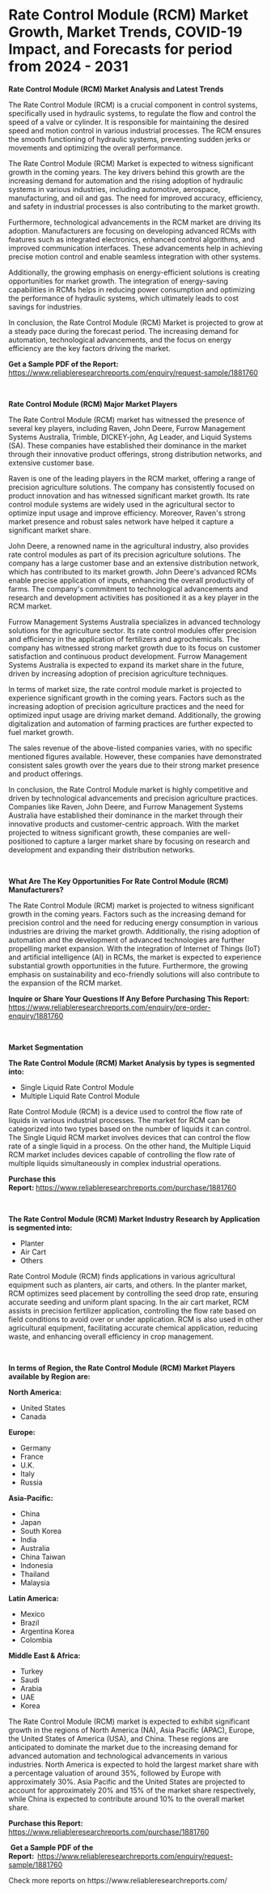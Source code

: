 <p><h1>Rate Control Module (RCM) Market Growth, Market Trends, COVID-19 Impact, and Forecasts for period from 2024 - 2031</h1></p><p><strong>Rate Control Module (RCM) Market Analysis and Latest Trends</strong></p>
<p><p>The Rate Control Module (RCM) is a crucial component in control systems, specifically used in hydraulic systems, to regulate the flow and control the speed of a valve or cylinder. It is responsible for maintaining the desired speed and motion control in various industrial processes. The RCM ensures the smooth functioning of hydraulic systems, preventing sudden jerks or movements and optimizing the overall performance.</p><p>The Rate Control Module (RCM) Market is expected to witness significant growth in the coming years. The key drivers behind this growth are the increasing demand for automation and the rising adoption of hydraulic systems in various industries, including automotive, aerospace, manufacturing, and oil and gas. The need for improved accuracy, efficiency, and safety in industrial processes is also contributing to the market growth.</p><p>Furthermore, technological advancements in the RCM market are driving its adoption. Manufacturers are focusing on developing advanced RCMs with features such as integrated electronics, enhanced control algorithms, and improved communication interfaces. These advancements help in achieving precise motion control and enable seamless integration with other systems.</p><p>Additionally, the growing emphasis on energy-efficient solutions is creating opportunities for market growth. The integration of energy-saving capabilities in RCMs helps in reducing power consumption and optimizing the performance of hydraulic systems, which ultimately leads to cost savings for industries.</p><p>In conclusion, the Rate Control Module (RCM) Market is projected to grow at a steady pace during the forecast period. The increasing demand for automation, technological advancements, and the focus on energy efficiency are the key factors driving the market.</p></p>
<p><strong>Get a Sample PDF of the Report:&nbsp;</strong> <a href="https://www.reliableresearchreports.com/enquiry/request-sample/1881760">https://www.reliableresearchreports.com/enquiry/request-sample/1881760</a></p>
<p>&nbsp;</p>
<p><strong>Rate Control Module (RCM) Major Market Players</strong></p>
<p><p>The Rate Control Module (RCM) market has witnessed the presence of several key players, including Raven, John Deere, Furrow Management Systems Australia, Trimble, DICKEY-john, Ag Leader, and Liquid Systems (SA). These companies have established their dominance in the market through their innovative product offerings, strong distribution networks, and extensive customer base.</p><p>Raven is one of the leading players in the RCM market, offering a range of precision agriculture solutions. The company has consistently focused on product innovation and has witnessed significant market growth. Its rate control module systems are widely used in the agricultural sector to optimize input usage and improve efficiency. Moreover, Raven's strong market presence and robust sales network have helped it capture a significant market share.</p><p>John Deere, a renowned name in the agricultural industry, also provides rate control modules as part of its precision agriculture solutions. The company has a large customer base and an extensive distribution network, which has contributed to its market growth. John Deere's advanced RCMs enable precise application of inputs, enhancing the overall productivity of farms. The company's commitment to technological advancements and research and development activities has positioned it as a key player in the RCM market.</p><p>Furrow Management Systems Australia specializes in advanced technology solutions for the agriculture sector. Its rate control modules offer precision and efficiency in the application of fertilizers and agrochemicals. The company has witnessed strong market growth due to its focus on customer satisfaction and continuous product development. Furrow Management Systems Australia is expected to expand its market share in the future, driven by increasing adoption of precision agriculture techniques.</p><p>In terms of market size, the rate control module market is projected to experience significant growth in the coming years. Factors such as the increasing adoption of precision agriculture practices and the need for optimized input usage are driving market demand. Additionally, the growing digitalization and automation of farming practices are further expected to fuel market growth.</p><p>The sales revenue of the above-listed companies varies, with no specific mentioned figures available. However, these companies have demonstrated consistent sales growth over the years due to their strong market presence and product offerings.</p><p>In conclusion, the Rate Control Module market is highly competitive and driven by technological advancements and precision agriculture practices. Companies like Raven, John Deere, and Furrow Management Systems Australia have established their dominance in the market through their innovative products and customer-centric approach. With the market projected to witness significant growth, these companies are well-positioned to capture a larger market share by focusing on research and development and expanding their distribution networks.</p></p>
<p>&nbsp;</p>
<p><strong>What Are The Key Opportunities For Rate Control Module (RCM) Manufacturers?</strong></p>
<p><p>The Rate Control Module (RCM) market is projected to witness significant growth in the coming years. Factors such as the increasing demand for precision control and the need for reducing energy consumption in various industries are driving the market growth. Additionally, the rising adoption of automation and the development of advanced technologies are further propelling market expansion. With the integration of Internet of Things (IoT) and artificial intelligence (AI) in RCMs, the market is expected to experience substantial growth opportunities in the future. Furthermore, the growing emphasis on sustainability and eco-friendly solutions will also contribute to the expansion of the RCM market.</p></p>
<p><strong>Inquire or Share Your Questions If Any Before Purchasing This Report:</strong> <a href="https://www.reliableresearchreports.com/enquiry/pre-order-enquiry/1881760">https://www.reliableresearchreports.com/enquiry/pre-order-enquiry/1881760</a></p>
<p>&nbsp;</p>
<p><strong>Market Segmentation</strong></p>
<p><strong>The Rate Control Module (RCM) Market Analysis by types is segmented into:</strong></p>
<p><ul><li>Single Liquid Rate Control Module</li><li>Multiple Liquid Rate Control Module</li></ul></p>
<p><p>Rate Control Module (RCM) is a device used to control the flow rate of liquids in various industrial processes. The market for RCM can be categorized into two types based on the number of liquids it can control. The Single Liquid RCM market involves devices that can control the flow rate of a single liquid in a process. On the other hand, the Multiple Liquid RCM market includes devices capable of controlling the flow rate of multiple liquids simultaneously in complex industrial operations.</p></p>
<p><strong>Purchase this Report:&nbsp;</strong><a href="https://www.reliableresearchreports.com/purchase/1881760">https://www.reliableresearchreports.com/purchase/1881760</a></p>
<p>&nbsp;</p>
<p><strong>The Rate Control Module (RCM) Market Industry Research by Application is segmented into:</strong></p>
<p><ul><li>Planter</li><li>Air Cart</li><li>Others</li></ul></p>
<p><p>Rate Control Module (RCM) finds applications in various agricultural equipment such as planters, air carts, and others. In the planter market, RCM optimizes seed placement by controlling the seed drop rate, ensuring accurate seeding and uniform plant spacing. In the air cart market, RCM assists in precision fertilizer application, controlling the flow rate based on field conditions to avoid over or under application. RCM is also used in other agricultural equipment, facilitating accurate chemical application, reducing waste, and enhancing overall efficiency in crop management.</p></p>
<p>&nbsp;</p>
<p><strong>In terms of Region, the Rate Control Module (RCM) Market Players available by Region are:</strong></p>
<p>
    <p> <strong> North America: </strong>
        <ul>
            <li>United States</li>
            <li>Canada</li>
        </ul>
        </p> 
    <p> <strong> Europe: </strong>
        <ul>
            <li>Germany</li>
            <li>France</li>
            <li>U.K.</li>
            <li>Italy</li>
            <li>Russia</li>
        </ul>
        </p> 
    <p> <strong> Asia-Pacific: </strong>
        <ul>
            <li>China</li>
            <li>Japan</li>
            <li>South Korea</li>
            <li>India</li>
            <li>Australia</li>
            <li>China Taiwan</li>
            <li>Indonesia</li>
            <li>Thailand</li>
            <li>Malaysia</li>
        </ul>
        </p> 
    <p> <strong> Latin America: </strong>
        <ul>
            <li>Mexico</li>
            <li>Brazil</li>
            <li>Argentina Korea</li>
            <li>Colombia</li>
        </ul>
        </p> 
    <p> <strong> Middle East & Africa: </strong>
        <ul>
            <li>Turkey</li>
            <li>Saudi</li>
            <li>Arabia</li>
            <li>UAE</li>
            <li>Korea</li>
        </ul>
    </p>
    </p>
<p><p>The Rate Control Module (RCM) market is expected to exhibit significant growth in the regions of North America (NA), Asia Pacific (APAC), Europe, the United States of America (USA), and China. These regions are anticipated to dominate the market due to the increasing demand for advanced automation and technological advancements in various industries. North America is expected to hold the largest market share with a percentage valuation of around 35%, followed by Europe with approximately 30%. Asia Pacific and the United States are projected to account for approximately 20% and 15% of the market share respectively, while China is expected to contribute around 10% to the overall market share.</p></p>
<p><strong>Purchase this Report: </strong><a href="https://www.reliableresearchreports.com/purchase/1881760">https://www.reliableresearchreports.com/purchase/1881760</a></p>
<p>&nbsp;<strong>Get a Sample PDF of the Report:&nbsp;&nbsp;</strong><a href="https://www.reliableresearchreports.com/enquiry/request-sample/1881760">https://www.reliableresearchreports.com/enquiry/request-sample/1881760</a></p>
<p><strong></strong></p>
<p>Check more reports on https://www.reliableresearchreports.com/</p>